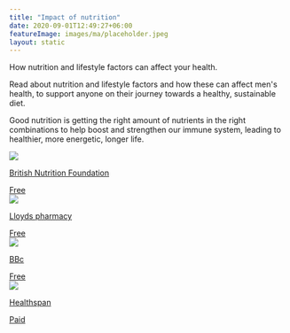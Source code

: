 ```yaml
---
title: "Impact of nutrition"
date: 2020-09-01T12:49:27+06:00
featureImage: images/ma/placeholder.jpeg
layout: static
---
```


How nutrition and lifestyle factors can affect your health.

Read about nutrition and lifestyle factors and how these can affect men's health, to support anyone on their journey towards a healthy, sustainable diet.

Good nutrition is getting the right amount of nutrients in the right combinations to help boost and strengthen our immune system, leading to healthier, more energetic, longer life.

<a class="ma-link" href="https://www.nutrition.org.uk/life-stages/men/"><div class="ma-card"><div class="ma-icon"><img src ="/images/icon-check.png"/></div><div class="ma-name"><p>British Nutrition Foundation</p></div><div class="ma-paid-text"><span>Free</span></div></div></a><a class="ma-link" href="https://lloydspharmacy.com/blogs/weight-management/diet-plan-for-men"><div class="ma-card"><div class="ma-icon"><img src ="/images/icon-check.png"/></div><div class="ma-name"><p>Lloyds pharmacy</p></div><div class="ma-paid-text"><span>Free</span></div></div></a><a class="ma-link" href="https://www.bbcgoodfood.com/howto/guide/balanced-diet-men"><div class="ma-card"><div class="ma-icon"><img src ="/images/icon-check.png"/></div><div class="ma-name"><p>BBc</p></div><div class="ma-paid-text"><span>Free</span></div></div></a><a class="ma-link" href="https://www.awin1.com/cread.php?awinmid=6007&awinaffid=1198638&ued=https%3A%2F%2Fwww.healthspan.co.uk%2F"><div class="ma-card"><div class="ma-icon"><img src ="/images/icon-pound.png"/></div><div class="ma-name"><p>Healthspan</p></div><div class="ma-paid-text"><span>Paid</span></div></div></a>  

<br/><br/>







